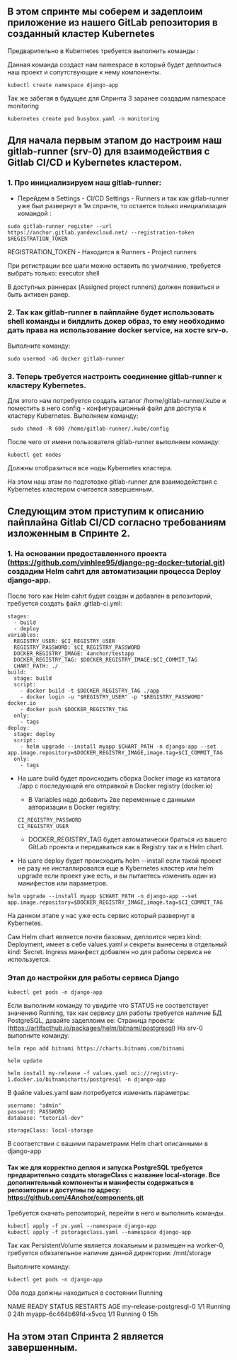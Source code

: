 ## В этом спринте мы соберем и задеплоим приложение из нашего GitLab репозитория в созданный кластер Kubernetes

Предварительно в Kubernetes требуется выполнить команды :

Данная команда создаст нам namespace в который будет деплоиться наш проект и сопутствующие к нему компоненты.

```
kubectl create namespace django-app
```
Так же забегая в будущее для Спринта 3 заранее создадим namespace monitoring
```
kubernetes create pod busybox.yaml -n monitoring
```

## Для начала первым этапом до настроим наш gitlab-runner (srv-0) для взаимодействия с Gitlab CI/CD и Kybernetes кластером.

### 1. Про инициализируем наш gitlab-runner:
- Перейдем в Settings - CI/CD Settings - Runners и так как gitlab-runner уже был развернут в 1м спринте, то остается только инициализация командой :

```
sudo gitlab-runner register --url https://anchor.gitlab.yandexcloud.net/ --registration-token $REGISTRATION_TOKEN
```
REGISTRATION_TOKEN - Находится в Runners - Project runners

При регистрации все шаги можно оставить по умолчанию, требуется выбрать только: executor shell


В доступных раннерах (Assigned project runners) должен появиться и быть активен ранер.

### 2. Так как gitlab-runner в пайплайне будет использовать shell команды и билдлить докер образ, то ему необходимо дать права на использование docker service, на хосте srv-o.
Выполните команду:
```
sudo usermod -aG docker gitlab-runner
```

### 3. Теперь требуется настроить соединение gitlab-runner к кластеру Kybernetes.

Для этого нам потребуется создать каталог /home/gitlab-runner/.kube и поместить в него config - конфигурационный файл для доступа к кластеру Kubernetes.
Выполняем команду:
```
 sudo chmod -R 600 /home/gitlab-runner/.kube/config
```
После чего от имени пользователя gitlab-runner выполняем команду:
```
kubectl get nodes
```
Должны отобразиться все ноды Kybernetes кластера.

На этом наш этам по подготовке gitlab-runner для взаимодействия с Kybernetes кластером считается завершенным.

## Следующим этом приступим к описанию пайплайна Gitlab CI/CD согласно требованиям изложенным в Спринте 2.

### 1. На основании предоставленного проекта (https://github.com/vinhlee95/django-pg-docker-tutorial.git) создадим Helm cahrt для автоматизации процесса Deploy django-app.

После того как Helm cahrt будет создан и добавлен в репозиторий, требуется создать файл .gitlab-ci.yml:

```
stages:
  - build
  - deploy
variables:
  REGISTRY_USER: $CI_REGISTRY_USER
  REGISTRY_PASSWORD: $CI_REGISTRY_PASSWORD
  DOCKER_REGISTRY_IMAGE: 4anchor/testapp
  DOCKER_REGISTRY_TAG: $DOCKER_REGISTRY_IMAGE:$CI_COMMIT_TAG
  CHART_PATH: ./
build:
  stage: build
  script:
    - docker build -t $DOCKER_REGISTRY_TAG ./app
    - docker login -u "$REGISTRY_USER" -p "$REGISTRY_PASSWORD" docker.io
    - docker push $DOCKER_REGISTRY_TAG
  only:
    - tags
deploy:
  stage: deploy
  script:
    - helm upgrade --install myapp $CHART_PATH -n django-app --set app.image.repository=$DOCKER_REGISTRY_IMAGE,image.tag=$CI_COMMIT_TAG
  only:
    - tags
```
 - На шаге build будет происходить сборка Docker image из каталога ./app с последующей его отправкой в Docker registry (docker.io)
   - В Variables надо добавить 2ве переменные с данными авторизации в Docker registry:
   ```
   CI_REGISTRY_PASSWORD
   CI_REGISTRY_USER
   ```
   - DOCKER_REGISTRY_TAG будет автоматически браться из вашего GitLab проекта и передаваться как в Registry так и в Helm chart.

 - На шаге deploy будет происходить helm --install если такой проект не разу не инсталлировался еще в Kybernetes кластер или helm upgrade  если проект уже есть, и вы пытаетесь изменить один из манифестов или параметров.
```
helm upgrade --install myapp $CHART_PATH -n django-app --set app.image.repository=$DOCKER_REGISTRY_IMAGE,image.tag=$CI_COMMIT_TAG
```
 
На данном этапе у нас уже есть сервис который развернут в Kybernetes.

Сам Helm chart является почти базовым, деплоится через kind: Deployment, имеет в себе values.yaml и секреты вынесены в отдельный kind: Secret.
Ingress манифест добавлен но для работы сервиса не используется.

### Этап до настройки для работы сервиса Django 

```
kubectl get pods -n django-app
```
Если выполним команду то увидите что STATUS не соответствует значению Running, так как сервису для работы требуется наличие БД PostgreSQL, давайте задеплоим ее:
Страница проекта: (https://artifacthub.io/packages/helm/bitnami/postgresql)
На srv-0 выполните команду:
 
```
helm repo add bitnami https://charts.bitnami.com/bitnami
```
```
helm update
```
```
helm install my-release -f values.yaml oci://registry-1.docker.io/bitnamicharts/postgresql -n django-app
```
В файле values.yaml вам потребуется изменить параметры:

```
username: "admin"
password: PASSWORD
database: "tutorial-dev"

storageClass: local-storage
```
В соответствии с вашими параметрами Helm chart описанными в django-app

#### Так же для корректно деплоя и запуска PostgreSQL требуется предварительно создать storageClass с название local-storage. Все дополнительный компоненты  и манифесты содержаться в репозитории и доступны по адресу: https://github.com/4Anchor/components.git

Требуется скачать репозиторий, перейти в него и выполнить команды.

```
kubectl apply -f pv.yaml --namespace django-app
kubectl apply -f pstorageclass.yaml --namespace django-app
```
Так как PersistentVolume является локальным и размещен на worker-0, требуется обязательное наличие данной директории: /mnt/storage

Выполните команду:

```
kubectl get pods -n django-app
```
Оба пода должны находиться в состоянии Running

NAME                      READY   STATUS    RESTARTS   AGE
my-release-postgresql-0   1/1     Running   0          24h
myapp-6c464b69fd-x5vcq    1/1     Running   0          15h

## На этом этап Спринта 2  является завершенным. 
